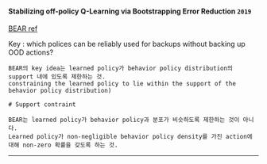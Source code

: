 #### Stabilizing off-policy Q-Learning via Bootstrapping Error Reduction `2019`

[BEAR ref](https://sites.google.com/view/bear-off-policyrl)

Key : which polices can be reliably used for backups without backing up OOD actions?

    BEAR의 key idea는 learned policy가 behavior policy distribution의 support 내에 있도록 제한하는 것.
    constraining the learned policy to lie within the support of the behavior policy distribution)

    # Support contraint

    BEAR는 learned policy가 behavior policy과 분포가 비슷하도록 제한하는 것이 아니다.
    Learned policy가 non-negligible behavior policy density를 가진 action에 대해 non-zero 확률을 갖도록 하는 것.
    
---

